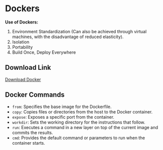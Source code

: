 # Dockers

**Use of Dockers:**

1. Environment Standardization (Can also be achieved through virtual machines, with the disadvantage of reduced elasticity).
2. Isolation
3. Portability
4. Build Once, Deploy Everywhere

## Download Link
[Download Docker](https://www.bing.com/ck/a?!&&p=4f6259068ef3da70JmltdHM9MTY5NzQxNDQwMCZpZ3U9ZGVza3Rvcw%3D%3D&ptn=3&hsh=3&fclid=0f340242-054c-69f4-3080-11e904996849&psq=docker+for+windows&u=a1aHR0cHM6Ly9kb2NzLmRvY2tlci5jb20vZGVza3RvcC9pbnN0YWxsL3dpbmRvd3MtaW5zdGFsbC8&ntb=1)

## Docker Commands

- `from`: Specifies the base image for the Dockerfile.
- `copy`: Copies files or directories from the host to the Docker container.
- `expose`: Exposes a specific port from the container.
- `workdir`: Sets the working directory for the instructions that follow.
- `run`: Executes a command in a new layer on top of the current image and commits the results.
- `cmd`: Provides the default command or parameters to run when the container starts.
